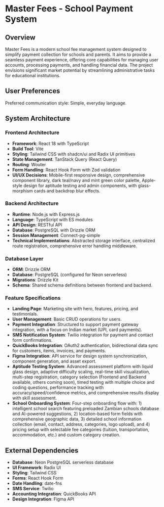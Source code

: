 # Master Fees - School Payment System

## Overview
Master Fees is a modern school fee management system designed to simplify payment collection for schools and parents. It aims to provide a seamless payment experience, offering core capabilities for managing user accounts, processing payments, and handling financial data. The project envisions significant market potential by streamlining administrative tasks for educational institutions.

## User Preferences
Preferred communication style: Simple, everyday language.

## System Architecture

### Frontend Architecture
- **Framework**: React 18 with TypeScript
- **Build Tool**: Vite
- **Styling**: Tailwind CSS with shadcn/ui and Radix UI primitives
- **State Management**: TanStack Query (React Query)
- **Routing**: Wouter
- **Form Handling**: React Hook Form with Zod validation
- **UI/UX Decisions**: Mobile-first responsive design, comprehensive component library, dark teal/navy and mint green color palette, Apple-style design for aptitude testing and admin components, with glass-morphism cards and backdrop blur effects.

### Backend Architecture
- **Runtime**: Node.js with Express.js
- **Language**: TypeScript with ES modules
- **API Design**: RESTful API
- **Database**: PostgreSQL with Drizzle ORM
- **Session Management**: Connect-pg-simple
- **Technical Implementations**: Abstracted storage interface, centralized route registration, comprehensive error handling middleware.

### Database Layer
- **ORM**: Drizzle ORM
- **Database**: PostgreSQL (configured for Neon serverless)
- **Migrations**: Drizzle Kit
- **Schema**: Shared schema definitions between frontend and backend.

### Feature Specifications
- **Landing Page**: Marketing site with hero, features, pricing, and testimonials.
- **User Management**: Basic CRUD operations for users.
- **Payment Integration**: Structured to support payment gateway integration, with a focus on Indian market (UPI, card payments).
- **SMS Notification System**: Twilio integration for payment and contact form confirmations.
- **QuickBooks Integration**: OAuth2 authentication, bidirectional data sync for customers, items, invoices, and payments.
- **Figma Integration**: API service for design system synchronization, component generation, and asset export.
- **Aptitude Testing System**: Advanced assessment platform with liquid glass design, adaptive difficulty scaling, real-time skill visualization, multi-step registration, category selection (Frontend and Backend available, others coming soon), timed testing with multiple choice and coding questions, performance tracking with accuracy/speed/confidence metrics, and comprehensive results display with skill assessment.
- **School Onboarding System**: Four-step onboarding flow with: 1) intelligent school search featuring preloaded Zambian schools database and AI-powered suggestions, 2) location-based form fields with comprehensive geographic data, 3) detailed school information collection (email, contact, address, categories, logo upload), and 4) pricing setup with selectable fee categories (tuition, transportation, accommodation, etc.) and custom category creation.

## External Dependencies

- **Database**: Neon PostgreSQL serverless database
- **UI Framework**: Radix UI
- **Styling**: Tailwind CSS
- **Forms**: React Hook Form
- **Date Handling**: date-fns
- **SMS Service**: Twilio
- **Accounting Integration**: QuickBooks API
- **Design Integration**: Figma API